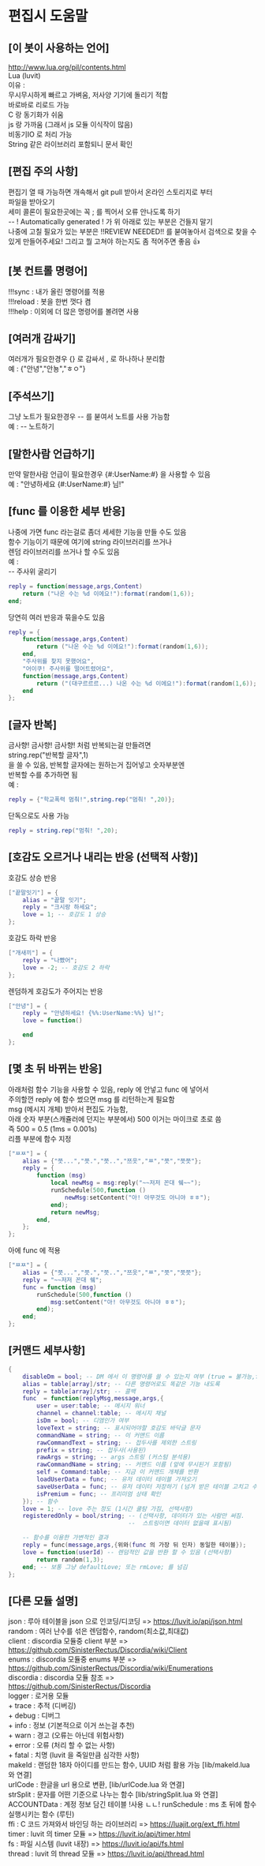 # 편집시 도움말

## [이 봇이 사용하는 언어]  
http://www.lua.org/pil/contents.html  
Lua (luvit)  
이유 :  
무시무시하게 빠르고 가벼움, 저사양 기기에 돌리기 적합  
바로바로 리로드 가능  
C 랑 동기화가 쉬움  
js 랑 가까움 (그래서 js 모듈 이식작이 많음)  
비동기IO 로 처리 가능  
String 같은 라이브러리 포함되니 문서 확인   

## [편집 주의 사항]  
편집기 열 때 가능하면 개속해서 git pull 받아서 온라인 스토리지로 부터  
파일을 받아오기  
세미 콜론이 필요한곳에는 꼭 ; 를 찍어서 오류 안나도록 하기  
-- ! Automatically generated ! 가 위 아래로 있는 부분은 건들지 말기  
나중에 고칠 필요가 있는 부분은 !!REVIEW NEEDED!! 를 붇여놓아서 검색으로 찾을 수 있게 만들어주세요!
그리고 뭘 고쳐야 하는지도 좀 적어주면 좋음 :+1:  

## [봇 컨트롤 명령어]  
!!!sync : 내가 올린 명령어를 적용  
!!!reload : 봇을 한번 껏다 켬  
!!!help : 이외에 더 많은 명령어를 볼려면 사용  

## [여러개 감싸기]  
여러개가 필요한경우 {} 로 감싸서 , 로 하나하나 분리함  
예 : {"안녕","안뇽","ㅎㅇ"}  

## [주석쓰기]  
그냥 노트가 필요한경우 -- 를 붇여서 노트를 사용 가능함  
예 : -- 노트하기  

## [말한사람 언급하기]  
만약 말한사람 언급이 필요한경우 {#:UserName:#} 을 사용할 수 있음  
예 : "안녕하세요 {#:UserName:#} 님!"  

## [func 를 이용한 세부 반응]  
나중에 가면 func 라는걸로 좀더 세세한 기능을 만들 수도 있음  
함수 기능이기 때문에 여기에 string 라이브러리를 쓰거나  
렌덤 라이브러리를 쓰거나 할 수도 있음  
예 :  
-- 주사위 굴리기  
```lua
reply = function(message,args,Content)
    return ("나온 수는 %d 이에요!"):format(random(1,6));
end;
```
당연히 여러 반응과 묶을수도 있음  
```lua
reply = {  
    function(message,args,Content)
        return ("나온 수는 %d 이에요!"):format(random(1,6));
    end,
    "주사위를 찾지 못했어요",
    "어이쿠! 주사위를 떨어트렸어요",
    function(message,args,Content)
        return ("(대구르르르...) 나온 수는 %d 이에요!"):format(random(1,6));
    end
};
```
  
## [글자 반복]  
금사향! 금사향! 금사향! 처럼 반복되는걸 만들려면  
string.rep("반복할 글자",1)  
을 쓸 수 있음, 반복할 글자에는 원하는거 집어넣고 숫자부분엔  
반복할 수를 추가하면 됨  
예 :  
```lua
reply = {"학교폭력 멈춰!",string.rep("멈춰! ",20)};
```
단독으로도 사용 가능  
```lua
reply = string.rep("멈춰! ",20);
```
  
## [호감도 오르거나 내리는 반응 (선택적 사항)]  
호감도 상승 반응  
```lua
["끝말잇기"] = {
    alias = "끝말 잇기";
    reply = "크시랑 하세요";
    love = 1; -- 호감도 1 상승
};
```
호감도 하락 반응  
```lua
["개새끼"] = {
    reply = "나빴어";
    love = -2; -- 호감도 2 하락
};
```
렌덤하게 호감도가 주어지는 반응  
```lua
["안녕"] = {
    reply = "안녕하세요! {%%:UserName:%%} 님!";
    love = function()

    end
};
```
  
## [몇 초 뒤 바뀌는 반응]  
아래처럼 함수 기능을 사용할 수 있음, reply 에 안넣고 func 에 넣어서  
주의할껀 reply 에 함수 썼으면 msg 를 리턴하는게 필요함  
msg (메시지 개체) 받아서 편집도 가능함,  
아래 숫자 부분(스캐쥴러에 던지는 부분에서) 500 이거는 마이크로 초로 씀  
즉 500 = 0.5 (1ms = 0.001s)  
리플 부분에 함수 지정  
```lua
["ㅉㅉ"] = {
    alias = {"쯧...","쯧.","쯧..","쯔읏","ㅉ","쯧","쯧쯧"};
    reply = {
        function (msg)
            local newMsg = msg:reply("~~저저 꼰대 쉨~~");
            runSchedule(500,function ()
                newMsg:setContent("아! 아무것도 아니야 ㅎㅎ");
            end);
            return newMsg;
        end,
    };
};
```
아에 func 에 적용  
```lua
["ㅉㅉ"] = {
    alias = {"쯧...","쯧.","쯧..","쯔읏","ㅉ","쯧","쯧쯧"};
    reply = "~~저저 꼰대 쉨";
    func = function (msg)
        runSchedule(500,function ()
            msg:setContent("아! 아무것도 아니야 ㅎㅎ");
        end);
    end;
};
```
  
## [커맨드 세부사항]  
```lua
{
    disableDm = bool; -- DM 에서 이 명령어를 쓸 수 있는지 여부 (true = 불가능,false = 가능)
    alias = table[array]/str; -- 다른 명령어로도 똑같은 기능 내도록
    reply = table[array]/str; -- 콜백
    func  = function(replyMsg,message,args,{
    	user = user:table; -- 메시지 워너
    	channel = channel:table; -- 메시지 채널
    	isDm = bool; -- 디엠인가 여부
    	loveText = string; -- 표시되어야할 호감도 바닥글 문자
        commandName = string; -- 이 커맨드 이름
        rawCommandText = string; -- 접두사를 제외한 스트링
        prefix = string; -- 접두사(사용된)
        rawArgs = string; -- args 스트링 (커스텀 분석용)
        rawCommandName = string; -- 커맨드 이름 (앞에 무시된거 포함됨)
        self = Command:table; -- 지금 이 커맨드 개체를 반환
        loadUserData = func; -- 유저 데이터 테이블 가져오기
        saveUserData = func; -- 유저 데이터 저장하기 (넘겨 받은 테이블 고치고 수행)
        isPremium = func; -- 프리미엄 상태 확인
    }); -- 함수
    love = 1; -- love 주는 정도 (1시간 쿨탐 가짐, 선택사항)
    registeredOnly = bool/string; -- (선택사항, 데이터가 있는 사람만 써짐.
                                  --  스트링이면 데이터 없을때 표시됨)

    -- 함수를 이용한 가변적인 결과
    reply = func(message,args,{위와(func 의 가장 뒤 인자) 동일한 테이블});
    love = function(userId) -- 렌덤적인 값을 반환 할 수 있음 (선택사항)
        return random(1,3);
    end; -- 보통 그냥 defaultLove; 또는 rmLove; 를 넘김
};
```
<!-- repLove = -1; -- 5번 반복할 때 love 깍이는 정도 (10 분 뒤 초기화, 선택사항) -->

## [다른 모듈 설명]  
json : 루아 테이블을 json 으로 인코딩/디코딩 => https://luvit.io/api/json.html  
random : 여러 난수를 섞은 렌덤함수, random(최소값,최대값)  
client : discordia 모듈중 client 부분 => https://github.com/SinisterRectus/Discordia/wiki/Client  
enums : discordia 모듈중 enums 부분 => https://github.com/SinisterRectus/Discordia/wiki/Enumerations  
discordia : discordia 모듈 참조 => https://github.com/SinisterRectus/Discordia  
logger : 로거용 모듈  
    + trace : 추적 (디버깅)  
    + debug : 디버그  
    + info : 정보 (기본적으로 이거 쓰는걸 추천)  
    + warn : 경고 (오류는 아닌데 위험사항)  
    + error : 오류 (처리 할 수 없는 사항)  
    + fatal : 치명 (luvit 을 죽일만큼 심각한 사항)  
makeId : 랜덤한 18자 아이디를 만드는 함수, UUID 처럼 활용 가능 [lib/makeId.lua 와 연결]  
urlCode : 한글을 url 용으로 변환, [lib/urlCode.lua 와 연결]  
strSplit : 문자를 어떤 기준으로 나누는 함수 [lib/stringSplit.lua 와 연결]  
ACCOUNTData : 계정 정보 담긴 테이블 !사용 ㄴㄴ!
runSchedule : ms 초 뒤에 함수 실행시키는 함수 (루틴)  
ffi : C 코드 가져와서 바인딩 하는 라이브러리 => https://luajit.org/ext_ffi.html  
timer : luvit 의 timer 모듈 => https://luvit.io/api/timer.html  
fs : 파일 시스템 (luvit 내장) => https://luvit.io/api/fs.html  
thread : luvit 의 thread 모듈 => https://luvit.io/api/thread.html  
